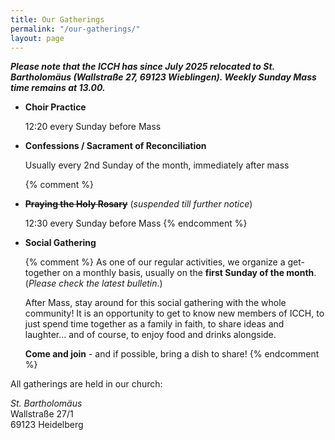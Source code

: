 ```yaml
---
title: Our Gatherings
permalink: "/our-gatherings/"
layout: page
---
```


***Please note that the ICCH has since July 2025 relocated to St. Bartholomäus (Wallstraße 27, 69123 Wieblingen). Weekly Sunday Mass time remains at 13.00.***

- **Choir Practice**

  12:20 every Sunday before Mass

- **Confessions / Sacrament of Reconciliation**

  Usually every 2nd Sunday of the month, immediately after
  mass

  {% comment %} 
- **~~Praying the Holy Rosary~~** (_suspended till further notice_)

  12:30 every Sunday before Mass
   {% endcomment %}

- **Social Gathering**

  {% comment %}
  As one of our regular activities, we organize a
  get-together on a monthly basis, usually on the **first
  Sunday of the month**. (*Please check the latest bulletin*.)

  After Mass, stay around for this social gathering with
  the whole community! It is an opportunity to get to know
  new members of ICCH, to just spend time together as a
  family in faith, to share ideas and laughter... and of
  course, to enjoy food and drinks alongside. 

  **Come and join** - and if possible, bring a dish to share!
{% endcomment %}

All gatherings are held in our church:

*St. Bartholomäus*<br />
Wallstraße 27/1<br />
69123 Heidelberg<br />

